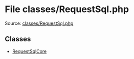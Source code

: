 File classes/RequestSql.php
=========
Source: [classes/RequestSql.php](https://github.com/PrestaShop/PrestaShop/blob/1.6.1.1/classes/RequestSql.php)


Classes
-------

* [RequestSqlCore](class.RequestSqlCore)

